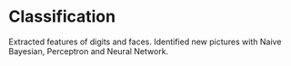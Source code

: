 # Classification
Extracted features of digits and faces. Identified new pictures with Naive Bayesian, Perceptron and Neural Network.
